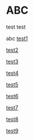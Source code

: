 # ABC

test test

abc [test1]()

[test2](./other)

[test3](./other#testother)

[test4](./other#测试中文)

[test5](./other.md#ctx-get-name)

[test6](./other.html#ctx-get-name)

[test7](/other#ctx-get-name)

[test8](/other#cccc)

[test9](/123.md#cccc)

[test10]: ./dir/

[test11]: /dir/
